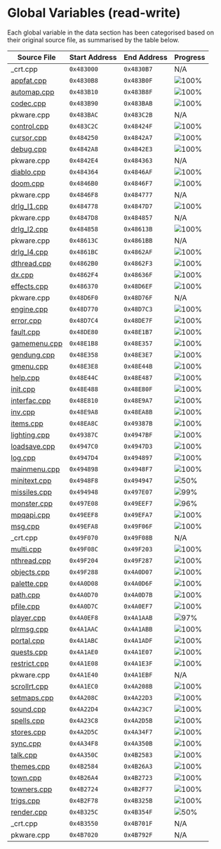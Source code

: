 # Global Variables (read-write)

Each global variable in the data section has been categorised based on their original source file, as summarised by the table below.

| Source File                | Start Address | End Address | Progress                                                    |
|----------------------------|---------------|-------------|-------------------------------------------------------------|
| _crt.cpp                   | `0x483000`    | `0x4830B7`  | N/A                                                         |
| [appfat.cpp](appfat.h)     | `0x4830B8`    | `0x483B0F`  | ![100%](http://progressed.io/bar/100 "(2648/2648 bytes)")   |
| [automap.cpp](automap.h)   | `0x483B10`    | `0x483B8F`  | ![100%](http://progressed.io/bar/100 "(128/128 bytes)")     |
| [codec.cpp](codec.h)       | `0x483B90`    | `0x483BAB`  | ![100%](http://progressed.io/bar/100 "(28/28 bytes)")       |
| pkware.cpp                 | `0x483BAC`    | `0x483C2B`  | N/A                                                         |
| [control.cpp](control.h)   | `0x483C2C`    | `0x48424F`  | ![100%](http://progressed.io/bar/100 "(1572/1572 bytes)")   |
| [cursor.cpp](cursor.h)     | `0x484250`    | `0x4842A7`  | ![100%](http://progressed.io/bar/100 "(88/88 bytes)")       |
| [debug.cpp](debug.h)       | `0x4842A8`    | `0x4842E3`  | ![100%](http://progressed.io/bar/100 "(60/60 bytes)")       |
| pkware.cpp                 | `0x4842E4`    | `0x484363`  | N/A                                                         |
| [diablo.cpp](diablo.h)     | `0x484364`    | `0x4846AF`  | ![100%](http://progressed.io/bar/100 "(844/844 bytes)")     |
| [doom.cpp](doom.h)         | `0x4846B0`    | `0x4846F7`  | ![100%](http://progressed.io/bar/100 "(72/72 bytes)")       |
| pkware.cpp                 | `0x4846F8`    | `0x484777`  | N/A                                                         |
| [drlg_l1.cpp](drlg_l1.h)   | `0x484778`    | `0x4847D7`  | ![100%](http://progressed.io/bar/100 "(96/96 bytes)")       |
| pkware.cpp                 | `0x4847D8`    | `0x484857`  | N/A                                                         |
| [drlg_l2.cpp](drlg_l2.h)   | `0x484858`    | `0x48613B`  | ![100%](http://progressed.io/bar/100 "(6372/6372 bytes)")   |
| pkware.cpp                 | `0x48613C`    | `0x4861BB`  | N/A                                                         |
| [drlg_l4.cpp](drlg_l4.h)   | `0x4861BC`    | `0x4862AF`  | ![100%](http://progressed.io/bar/100 "(244/244 bytes)")     |
| [dthread.cpp](dthread.h)   | `0x4862B0`    | `0x4862F3`  | ![100%](http://progressed.io/bar/100 "(68/68 bytes)")       |
| [dx.cpp](dx.h)             | `0x4862F4`    | `0x48636F`  | ![100%](http://progressed.io/bar/100 "(124/124 bytes)")     |
| [effects.cpp](effects.h)   | `0x486370`    | `0x48D6EF`  | ![100%](http://progressed.io/bar/100 "(29568/29568 bytes)") |
| pkware.cpp                 | `0x48D6F0`    | `0x48D76F`  | N/A                                                         |
| [engine.cpp](engine.h)     | `0x48D770`    | `0x48D7C3`  | ![100%](http://progressed.io/bar/100 "(84/84 bytes)")       |
| [error.cpp](error.h)       | `0x48D7C4`    | `0x48DE7F`  | ![100%](http://progressed.io/bar/100 "(1724/1724 bytes)")   |
| [fault.cpp](fault.h)       | `0x48DE80`    | `0x48E1B7`  | ![100%](http://progressed.io/bar/100 "(824/824 bytes)")     |
| [gamemenu.cpp](gamemenu.h) | `0x48E1B8`    | `0x48E357`  | ![100%](http://progressed.io/bar/100 "(416/416 bytes)")     |
| [gendung.cpp](gendung.h)   | `0x48E358`    | `0x48E3E7`  | ![100%](http://progressed.io/bar/100 "(144/144 bytes)")     |
| [gmenu.cpp](gmenu.h)       | `0x48E3E8`    | `0x48E44B`  | ![100%](http://progressed.io/bar/100 "(100/100 bytes)")     |
| [help.cpp](help.h)         | `0x48E44C`    | `0x48E487`  | ![100%](http://progressed.io/bar/100 "(60/60 bytes)")       |
| [init.cpp](init.h)         | `0x48E488`    | `0x48E80F`  | ![100%](http://progressed.io/bar/100 "(904/904 bytes)")     |
| [interfac.cpp](interfac.h) | `0x48E810`    | `0x48E9A7`  | ![100%](http://progressed.io/bar/100 "(408/408 bytes)")     |
| [inv.cpp](inv.h)           | `0x48E9A8`    | `0x48EA8B`  | ![100%](http://progressed.io/bar/100 "(228/228 bytes)")     |
| [items.cpp](items.h)       | `0x48EA8C`    | `0x49387B`  | ![100%](http://progressed.io/bar/100 "(19952/19952 bytes)") |
| [lighting.cpp](lighting.h) | `0x49387C`    | `0x4947BF`  | ![100%](http://progressed.io/bar/100 "(3908/3908 bytes)")   |
| [loadsave.cpp](loadsave.h) | `0x4947C0`    | `0x4947D3`  | ![100%](http://progressed.io/bar/100 "(20/20 bytes)")       |
| [log.cpp](log.h)           | `0x4947D4`    | `0x494897`  | ![100%](http://progressed.io/bar/100 "(196/196 bytes)")     |
| [mainmenu.cpp](mainmenu.h) | `0x494898`    | `0x4948F7`  | ![100%](http://progressed.io/bar/100 "(96/96 bytes)")       |
| [minitext.cpp](minitext.h) | `0x4948F8`    | `0x494947`  | ![50%](http://progressed.io/bar/50 "(40/80 bytes)")         |
| [missiles.cpp](missiles.h) | `0x494948`    | `0x497E07`  | ![99%](http://progressed.io/bar/99 "(13440/13504 bytes)")   |
| [monster.cpp](monster.h)   | `0x497E08`    | `0x49EEF7`  | ![96%](http://progressed.io/bar/96 "(28024/28912 bytes)")   |
| [mpqapi.cpp](mpqapi.h)     | `0x49EEF8`    | `0x49EFA7`  | ![100%](http://progressed.io/bar/100 "(176/176 bytes)")     |
| [msg.cpp](msg.h)           | `0x49EFA8`    | `0x49F06F`  | ![100%](http://progressed.io/bar/100 "(200/200 bytes)")     |
| _crt.cpp                   | `0x49F070`    | `0x49F08B`  | N/A                                                         |
| [multi.cpp](multi.h)       | `0x49F08C`    | `0x49F203`  | ![100%](http://progressed.io/bar/100 "(376/376 bytes)")     |
| [nthread.cpp](nthread.h)   | `0x49F204`    | `0x49F287`  | ![100%](http://progressed.io/bar/100 "(132/132 bytes)")     |
| [objects.cpp](objects.h)   | `0x49F288`    | `0x4A0D07`  | ![100%](http://progressed.io/bar/100 "(6784/6784 bytes)")   |
| [palette.cpp](palette.h)   | `0x4A0D08`    | `0x4A0D6F`  | ![100%](http://progressed.io/bar/100 "(104/104 bytes)")     |
| [path.cpp](path.h)         | `0x4A0D70`    | `0x4A0D7B`  | ![100%](http://progressed.io/bar/100 "(12/12 bytes)")       |
| [pfile.cpp](pfile.h)       | `0x4A0D7C`    | `0x4A0EF7`  | ![100%](http://progressed.io/bar/100 "(380/380 bytes)")     |
| [player.cpp](player.h)     | `0x4A0EF8`    | `0x4A1AAB`  | ![97%](http://progressed.io/bar/97 "(2933/2996 bytes)")     |
| [plrmsg.cpp](plrmsg.h)     | `0x4A1AAC`    | `0x4A1ABB`  | ![100%](http://progressed.io/bar/100 "(16/16 bytes)")       |
| [portal.cpp](portal.h)     | `0x4A1ABC`    | `0x4A1ADF`  | ![100%](http://progressed.io/bar/100 "(36/36 bytes)")       |
| [quests.cpp](quests.h)     | `0x4A1AE0`    | `0x4A1E07`  | ![100%](http://progressed.io/bar/100 "(808/808 bytes)")     |
| [restrict.cpp](restrict.h) | `0x4A1E08`    | `0x4A1E3F`  | ![100%](http://progressed.io/bar/100 "(56/56 bytes)")       |
| pkware.cpp                 | `0x4A1E40`    | `0x4A1EBF`  | N/A                                                         |
| [scrollrt.cpp](scrollrt.h) | `0x4A1EC0`    | `0x4A208B`  | ![100%](http://progressed.io/bar/100 "(460/460 bytes)")     |
| [setmaps.cpp](setmaps.h)   | `0x4A208C`    | `0x4A22D3`  | ![100%](http://progressed.io/bar/100 "(584/584 bytes)")     |
| [sound.cpp](sound.h)       | `0x4A22D4`    | `0x4A23C7`  | ![100%](http://progressed.io/bar/100 "(244/244 bytes)")     |
| [spells.cpp](spells.h)     | `0x4A23C8`    | `0x4A2D5B`  | ![100%](http://progressed.io/bar/100 "(2452/2452 bytes)")   |
| [stores.cpp](stores.h)     | `0x4A2D5C`    | `0x4A34F7`  | ![100%](http://progressed.io/bar/100 "(1948/1948 bytes)")   |
| [sync.cpp](sync.h)         | `0x4A34F8`    | `0x4A350B`  | ![100%](http://progressed.io/bar/100 "(20/20 bytes)")       |
| [talk.cpp](talk.h)         | `0x4A350C`    | `0x4B2583`  | ![100%](http://progressed.io/bar/100 "(61560/61560 bytes)") |
| [themes.cpp](themes.h)     | `0x4B2584`    | `0x4B26A3`  | ![100%](http://progressed.io/bar/100 "(288/288 bytes)")     |
| [town.cpp](town.h)         | `0x4B26A4`    | `0x4B2723`  | ![100%](http://progressed.io/bar/100 "(128/128 bytes)")     |
| [towners.cpp](towners.h)   | `0x4B2724`    | `0x4B2F77`  | ![100%](http://progressed.io/bar/100 "(2132/2132 bytes)")   |
| [trigs.cpp](trigs.h)       | `0x4B2F78`    | `0x4B325B`  | ![100%](http://progressed.io/bar/100 "(740/740 bytes)")     |
| [render.cpp](render.h)     | `0x4B325C`    | `0x4B354F`  | ![50%](http://progressed.io/bar/50 "(384/756 bytes)")       |
| _crt.cpp                   | `0x4B3550`    | `0x4B701F`  | N/A                                                         |
| pkware.cpp                 | `0x4B7020`    | `0x4B792F`  | N/A                                                         |

